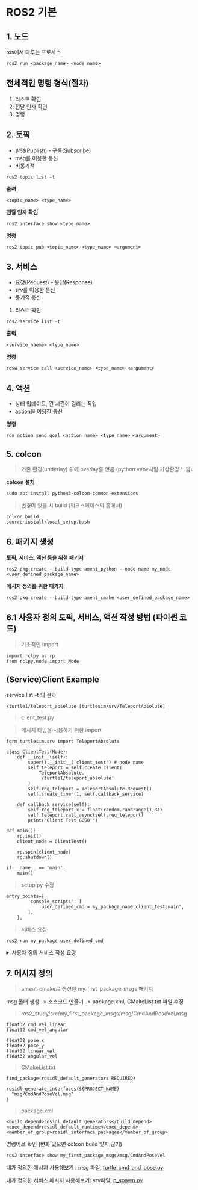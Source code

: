 # ROS2 기본

## 1. 노드
ros에서 다루는 프로세스
```
ros2 run <package_name> <node_name>
```

## 전체적인 명령 형식(절차)
1. 리스트 확인
2. 전달 인자 확인
3. 명령

## 2. 토픽
* 발행(Publish) - 구독(Subscribe)
* msg를 이용한 통신
* 비동기적
```
ros2 topic list -t
```
**출력**
```
<topic_name> <type_name>
```
**전달 인자 확인**
```
ros2 interface show <type_name>
```
**명령**
```
ros2 topic pub <topic_name> <type_name> <argument>
```

## 3. 서비스
* 요청(Request) - 응답(Response)
* srv를 이용한 통신
* 동기적 통신

1. 리스트 확인
```
ros2 service list -t
```
**출력**
```
<service_naeme> <type_name>
```
**명령**
```
rosw service call <service_name> <type_name> <argument>
```

## 4. 액션
* 상태 업데이트, 긴 시간이 걸리는 작업
* action을 이용한 통신

**명령**
```
ros action send_goal <action_name> <type_name> <argument>
```


## 5. colcon
> 기존 환경(underlay) 위에 overlay를 얹음 (python venv처럼 가상환경 느낌)

**colcon 설치**
```
sudo apt install python3-colcon-common-extensions
```
> 변경이 있을 시 build (워크스페이스의 홈에서)
```
colcon build
source install/local_setup.bash
```

## 6. 패키지 생성
**토픽, 서비스, 액션 등을 위한 패키지**
```
ros2 pkg create --build-type ament_python --node-name my_node <user_defined_package_name>
```
**메시지 정의를 위한 패키지**
```
ros2 pkg create --build-type ament_cmake <user_defined_package_name>
```

## 6.1 사용자 정의 토픽, 서비스, 액션 작성 방법 (파이썬 코드)
> 기초적인 import
```
import rclpy as rp
from rclpy.node import Node
```

## (Service)Client Example
service list -t 의 결과
```
/turtle1/teleport_absolute [turtlesim/srv/TeleportAbsolute]
```

> client_test.py

> 메시지 타입을 사용하기 위한 import
```
form turtlesim.srv import TeleportAbsolute
```

```
class ClientTest(Node):
    def __init__(self):
        super().__init__('client_test') # node name
        self.teleport = self.create_client(
            TeleportAbsolute,
            '/turtle1/teleport_absolute'
        )
        self.req_teleport = TeleportAbsolute.Request()
        self.create_timer(1, self.callback_service)
        
    def callback_service(self):        
        self.req_teleport.x = float(random.randrange(1,8))
        self.teleport.call_async(self.req_teleport)
        print("Client Test GOGO!")
    
def main():
    rp.init()
    client_node = ClientTest()
    
    rp.spin(client_node)
    rp.shutdown()

if __name__ == 'main':
    main()
```

> setup.py 수정
```
entry_points={
        'console_scripts': [
            'user_defined_cmd = my_package_name.client_test:main',
        ],
    },
```

> 서비스 요청
```
ros2 run my_package user_defined_cmd
```



<details>
<summary>사용자 정의 서비스 작성 요령</summary>


> 파일명.py
```
def __init__(self):
    super().__init__('노드명')
    self.server = self.create_service(
        import한 메시지타입,
        '서비스명',
        self.콜백함수
    )
```

> setup.py
```
entry_points={
    'console_scripts': [
        '실행명' = 패키지명.파일명:main',
    ],
```

> 서비스 서버 실행
```
ros2 run <패키지명> <실행명>
```
> 서비스 콜
```
ros2 service call <서비스명> <메시지타입> <인자>
```
</details>


## 7. 메시지 정의
> ament_cmake로 생성한 my_first_package_msgs 패키지

msg 폴더 생성 -> 소스코드 만들기 -> package.xml, CMakeList.txt 파일 수정
> ros2_study/src/my_first_package_msgs/msg/CmdAndPoseVel.msg
```
float32 cmd_vel_linear
float32 cmd_vel_angular

float32 pose_x
float32 pose_y
float32 linear_vel
float32 angular_vel
```
> CMakeList.txt
```
find_package(rosidl_default_generators REQUIRED)

rosidl_generate_interfaces(${PROJECT_NAME}
  "msg/CmdAndPoseVel.msg"
)
```
> package.xml
```
<build_depend>rosidl_default_generators</build_depend>
<exec_depend>rosidl_default_runtime</exec_depend>
<member_of_group>rosidl_interface_packages</member_of_group>
```
명령어로 확인 (변화 있으면 colcon build 잊지 않기)
```
ros2 interface show my_first_package_msgs/msg/CmdAndPoseVel
```

내가 정의한 메시지 사용해보기 : msg 파일, [turtle_cmd_and_pose.py](https://github.com/ksm0076/ros2_study/blob/main/src/my_first_package/my_first_package/turtle_cmd_and_pose.py)

내가 정의한 서비스 메시지 사용해보기: srv파일, [n_spawn.py](https://github.com/ksm0076/ros2_study/blob/main/src/my_first_package/my_first_package/n_spawn.py)
